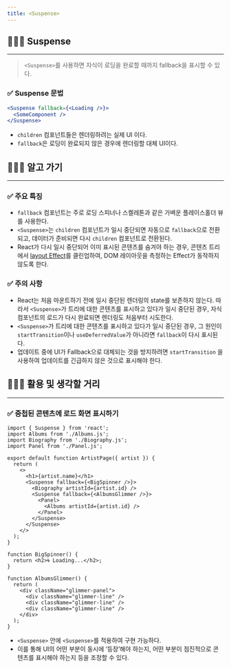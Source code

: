 ```yaml
---
title: <Suspense>
---
```


## 🧑🏻‍💻 Suspense
---

> `<Suspense>`를 사용하면 자식이 로딩을 완료할 때까지 fallback을 표시할 수 있다.

### ✅ Suspense 문법

```jsx
<Suspense fallback={<Loading />}>
  <SomeComponent />
</Suspense>
```

- `children` 컴포넌트들은 렌더링하려는 실제 UI 이다.
- `fallback`은 로딩이 완료되지 않은 경우에 렌더링할 대체 UI이다.

## 🧑🏻‍💻 알고 가기
---

### ✅ 주요 특징

- `fallback` 컴포넌트는 주로 로딩 스피너나 스켈레톤과 같은 가벼운 플레이스홀더 뷰를 사용한다.
- `<Suspense>`는 `children` 컴포넌트가 일시 중단되면 자동으로 `fallback`으로 전환되고, 데이터가 준비되면 다시 `children` 컴포넌트로 전환된다.
- React가 다시 일시 중단되어 이미 표시된 콘텐츠를 숨겨야 하는 경우, 콘텐츠 트리에서 [layout Effect](https://react-ko.dev/reference/react/useLayoutEffect)를 클린업하여, DOM 레이아웃을 측정하는 Effect가  동작하지 않도록 한다.

### ✅ 주의 사항

- React는 처음 마운트하기 전에 일시 중단된 렌더링의 state를 보존하지 않는다. 따라서 `<Suspense>`가 트리에 대한 콘텐츠를 표시하고 있다가 일시 중단된 경우, 자식 컴포넌트의 로드가 다시 완료되면 렌더링도 처음부터 시도한다.
- `<Suspense>`가 트리에 대한 콘텐츠를 표시하고 있다가 일시 중단된 경우, 그 원인이 `startTransition`이나 `useDeferredValue`가 아니라면 `fallback`이 다시 표시된다.
- 업데이트 중에 UI가 Fallback으로 대체되는 것을 방지하려면 `startTransition` 을 사용하여 업데이트를 긴급하지 않은 것으로 표시해야 한다.

## 🧑🏻‍💻 활용 및 생각할 거리
---

### ✅ 중첩된 콘텐츠에 로드 화면 표시하기

```tsx
import { Suspense } from 'react';
import Albums from './Albums.js';
import Biography from './Biography.js';
import Panel from './Panel.js';

export default function ArtistPage({ artist }) {
  return (
    <>
      <h1>{artist.name}</h1>
      <Suspense fallback={<BigSpinner />}>
        <Biography artistId={artist.id} />
        <Suspense fallback={<AlbumsGlimmer />}>
          <Panel>
            <Albums artistId={artist.id} />
          </Panel>
        </Suspense>
      </Suspense>
    </>
  );
}

function BigSpinner() {
  return <h2>🌀 Loading...</h2>;
}

function AlbumsGlimmer() {
  return (
    <div className="glimmer-panel">
      <div className="glimmer-line" />
      <div className="glimmer-line" />
      <div className="glimmer-line" />
    </div>
  );
}
```

- `<Suspense>` 안에 `<Suspense>`를 적용하여 구현 가능하다.
- 이를 통해 UI의 어떤 부분이 동시에 ‘등장’해야 하는지, 어떤 부분이 점진적으로 콘텐츠를 표시해야 하는지 등을 조정할 수 있다.
